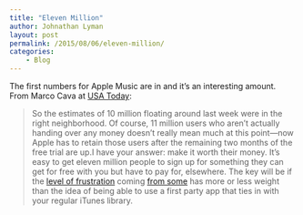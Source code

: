 ```yaml
---
title: "Eleven Million"
author: Johnathan Lyman
layout: post
permalink: /2015/08/06/eleven-million/
categories:
    - Blog
---
```


The first numbers for Apple Music are in and it’s an interesting amount. From Marco Cava at [USA Today](http://www.usatoday.com/story/tech/2015/08/05/apple-music-hooks-11-million-trial-members-app-store-has-record-july/31197721/):

> So the estimates of 10 million floating around last week were in the right neighborhood. Of course, 11 million users who aren’t actually handing over any money doesn’t really mean much at this point—now Apple has to retain those users after the remaining two months of the free trial are up.I have your answer: make it worth their money. It’s easy to get eleven million people to sign up for something they can get for free with you but have to pay for, elsewhere. The key will be if the [level of frustration](http://9to5mac.com/2015/07/02/apple-music-launch-issues/) coming [from some](https://www.reddit.com/r/apple/comments/3camwc/frustrations_of_a_spotify_user_switching_to_apple/) has more or less weight than the idea of being able to use a first party app that ties in with your regular iTunes library.

